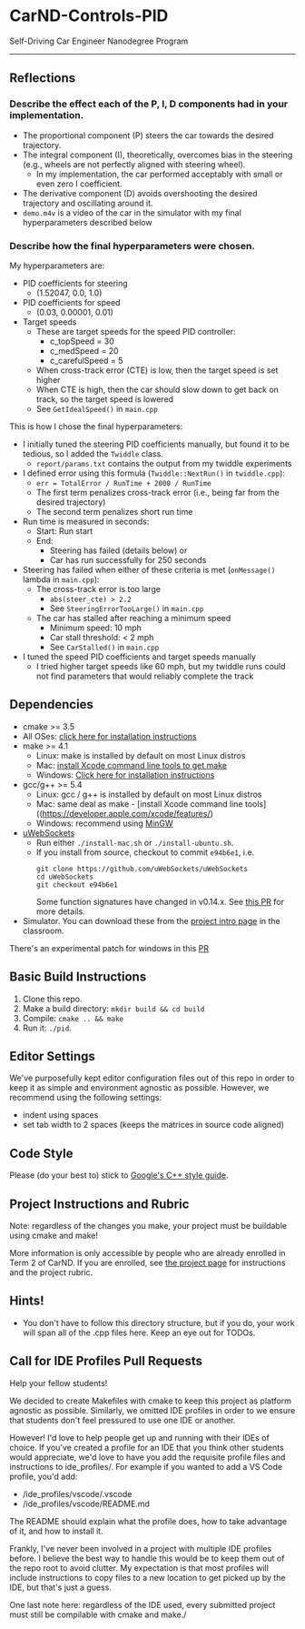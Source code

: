 # CarND-Controls-PID
Self-Driving Car Engineer Nanodegree Program

---

## Reflections

### Describe the effect each of the P, I, D components had in your implementation.

- The proportional component (P) steers the car towards the desired trajectory.
- The integral component (I), theoretically, overcomes bias in the steering (e.g., wheels are not perfectly aligned with steering wheel).
  - In my implementation, the car performed acceptably with small or even zero I coefficient.
- The derivative component (D) avoids overshooting the desired trajectory and oscillating around it.
- `demo.m4v` is a video of the car in the simulator with my final hyperparameters described below

### Describe how the final hyperparameters were chosen.

My hyperparameters are:

- PID coefficients for steering
  - (1.52047, 0.0, 1.0)
- PID coefficients for speed
  - (0.03, 0.00001, 0.01)
- Target speeds
  - These are target speeds for the speed PID controller:
    - c_topSpeed = 30
    - c_medSpeed = 20
    - c_carefulSpeed = 5
  - When cross-track error (CTE) is low, then the target speed is set higher
  - When CTE is high, then the car should slow down to get back on track, so the target speed is lowered
  - See `GetIdealSpeed()` in `main.cpp`

This is how I chose the final hyperparameters:

- I initially tuned the steering PID coefficients manually, but found it to be tedious, so I added the `Twiddle` class.
  - `report/params.txt` contains the output from my twiddle experiments
- I defined error using this formula (`Twiddle::NextRun()` in `twiddle.cpp`):
  - `err = TotalError / RunTime + 2000 / RunTime`
  - The first term penalizes cross-track error (i.e., being far from the desired trajectory)
  - The second term penalizes short run time
- Run time is measured in seconds:
  - Start: Run start
  - End:
    - Steering has failed (details below) or
    - Car has run successfully for 250 seconds
- Steering has failed when either of these criteria is met (`onMessage()` lambda in `main.cpp`):
  - The cross-track error is too large
    - `abs(steer_cte) > 2.2`
    - See `SteeringErrorTooLarge()` in `main.cpp`
  - The car has stalled after reaching a minimum speed
    - Minimum speed: 10 mph
    - Car stall threshold: < 2 mph
    - See `CarStalled()` in `main.cpp`
- I tuned the speed PID coefficients and target speeds manually
  - I tried higher target speeds like 60 mph, but my twiddle runs could not find parameters that would reliably complete the track

## Dependencies

* cmake >= 3.5
 * All OSes: [click here for installation instructions](https://cmake.org/install/)
* make >= 4.1
  * Linux: make is installed by default on most Linux distros
  * Mac: [install Xcode command line tools to get make](https://developer.apple.com/xcode/features/)
  * Windows: [Click here for installation instructions](http://gnuwin32.sourceforge.net/packages/make.htm)
* gcc/g++ >= 5.4
  * Linux: gcc / g++ is installed by default on most Linux distros
  * Mac: same deal as make - [install Xcode command line tools]((https://developer.apple.com/xcode/features/)
  * Windows: recommend using [MinGW](http://www.mingw.org/)
* [uWebSockets](https://github.com/uWebSockets/uWebSockets)
  * Run either `./install-mac.sh` or `./install-ubuntu.sh`.
  * If you install from source, checkout to commit `e94b6e1`, i.e.
    ```
    git clone https://github.com/uWebSockets/uWebSockets 
    cd uWebSockets
    git checkout e94b6e1
    ```
    Some function signatures have changed in v0.14.x. See [this PR](https://github.com/udacity/CarND-MPC-Project/pull/3) for more details.
* Simulator. You can download these from the [project intro page](https://github.com/udacity/self-driving-car-sim/releases) in the classroom.

There's an experimental patch for windows in this [PR](https://github.com/udacity/CarND-PID-Control-Project/pull/3)

## Basic Build Instructions

1. Clone this repo.
2. Make a build directory: `mkdir build && cd build`
3. Compile: `cmake .. && make`
4. Run it: `./pid`. 

## Editor Settings

We've purposefully kept editor configuration files out of this repo in order to
keep it as simple and environment agnostic as possible. However, we recommend
using the following settings:

* indent using spaces
* set tab width to 2 spaces (keeps the matrices in source code aligned)

## Code Style

Please (do your best to) stick to [Google's C++ style guide](https://google.github.io/styleguide/cppguide.html).

## Project Instructions and Rubric

Note: regardless of the changes you make, your project must be buildable using
cmake and make!

More information is only accessible by people who are already enrolled in Term 2
of CarND. If you are enrolled, see [the project page](https://classroom.udacity.com/nanodegrees/nd013/parts/40f38239-66b6-46ec-ae68-03afd8a601c8/modules/f1820894-8322-4bb3-81aa-b26b3c6dcbaf/lessons/e8235395-22dd-4b87-88e0-d108c5e5bbf4/concepts/6a4d8d42-6a04-4aa6-b284-1697c0fd6562)
for instructions and the project rubric.

## Hints!

* You don't have to follow this directory structure, but if you do, your work
  will span all of the .cpp files here. Keep an eye out for TODOs.

## Call for IDE Profiles Pull Requests

Help your fellow students!

We decided to create Makefiles with cmake to keep this project as platform
agnostic as possible. Similarly, we omitted IDE profiles in order to we ensure
that students don't feel pressured to use one IDE or another.

However! I'd love to help people get up and running with their IDEs of choice.
If you've created a profile for an IDE that you think other students would
appreciate, we'd love to have you add the requisite profile files and
instructions to ide_profiles/. For example if you wanted to add a VS Code
profile, you'd add:

* /ide_profiles/vscode/.vscode
* /ide_profiles/vscode/README.md

The README should explain what the profile does, how to take advantage of it,
and how to install it.

Frankly, I've never been involved in a project with multiple IDE profiles
before. I believe the best way to handle this would be to keep them out of the
repo root to avoid clutter. My expectation is that most profiles will include
instructions to copy files to a new location to get picked up by the IDE, but
that's just a guess.

One last note here: regardless of the IDE used, every submitted project must
still be compilable with cmake and make./
